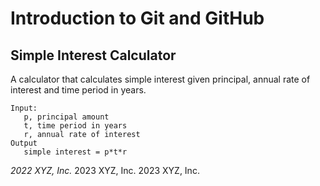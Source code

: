 # Introduction to Git and GitHub

## Simple Interest Calculator

A calculator that calculates simple interest given principal, annual rate of interest and time period in years.

```
Input:
   p, principal amount
   t, time period in years
   r, annual rate of interest
Output
   simple interest = p*t*r
```

_2022 XYZ, Inc._
2 0 2 3   X Y Z ,   I n c .  
 2 0 2 3   X Y Z ,   I n c .  
 
